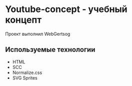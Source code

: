 # Youtube-concept - учебный концепт
Проект выполнил WebGertsog

## Используемые технологии
- HTML
- SCC
- Normalize.css
- SVG Sprites
